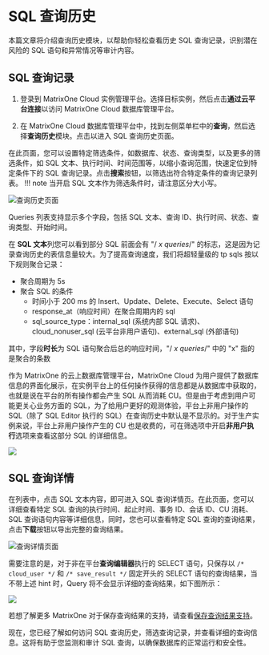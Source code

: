 # **SQL 查询历史**

本篇文章将介绍查询历史模块，以帮助你轻松查看历史 SQL 查询记录，识别潜在风险的 SQL 语句和异常情况等审计内容。

## SQL 查询记录

1. 登录到 MatrixOne Cloud 实例管理平台。选择目标实例，然后点击**通过云平台连接**以访问 MatrixOne Cloud 数据库管理平台。

2. 在 MatrixOne Cloud 数据库管理平台中，找到左侧菜单栏中的**查询**，然后选择**查询历史**模块。点击以进入 SQL 查询历史页面。

在此页面，您可以设置特定筛选条件，如数据库、状态、查询类型，以及更多的筛选条件，如 SQL 文本、执行时间、时间范围等，以缩小查询范围，快速定位到特定条件下的 SQL 查询记录。点击**搜索**按钮，以筛选出符合特定条件的查询记录列表。
!!! note
    当开启 SQL 文本作为筛选条件时，请注意区分大小写。

   ![查询历史页面](https://community-shared-data-1308875761.cos.ap-beijing.myqcloud.com/artwork/mocdocs/sqleditor/src_history.png)

Queries 列表支持显示多个字段，包括 SQL 文本、查询 ID、执行时间、状态、查询类型、开始时间。

在 **SQL 文本**列您可以看到部分 SQL 前面会有 "/ *x queries*/" 的标志，这是因为记录查询历史的表信息量较大。为了提高查询速度，我们将超轻量级的 tp sqls 按以下规则聚合记录：

- 聚合周期为 5s  
- 聚合 SQL 的条件  
    - 时间小于 200 ms 的 Insert、Update、Delete、Execute、Select 语句  
    - response_at（响应时间）在聚合周期内的 sql  
    - sql_source_type：internal_sql (系统内部 SQL 请求)、cloud_nonuser_sql (云平台非用户语句)、external_sql (外部语句)  

其中，字段**时长**为 SQL 语句聚合后总的响应时间，"/ *x queries*/" 中的 "x" 指的是聚合的条数

作为 MatrixOne 的云上数据库管理平台，MatrixOne Cloud 为用户提供了数据库信息的界面化展示，在实例平台上的任何操作获得的信息都是从数据库中获取的，也就是说在平台的所有操作都会产生 SQL 从而消耗 CU。但是由于考虑到用户可能更关心业务方面的 SQL，为了给用户更好的观测体验，平台上非用户操作的 SQL（除了 SQL Editor 执行的 SQL）在查询历史中默认是不显示的。对于生产实例来说，平台上非用户操作产生的 CU 也是收费的，可在筛选项中开启**非用户执行**选项来查看这部分 SQL 的详细信息。

![](https://community-shared-data-1308875761.cos.ap-beijing.myqcloud.com/artwork/mocdocs/sqleditor/nouser.png)

## SQL 查询详情

在列表中，点击 SQL 文本内容，即可进入 SQL 查询详情页。在此页面，您可以详细查看特定 SQL 查询的执行时间、起止时间、事务 ID、会话 ID、CU 消耗、SQL 查询语句内容等详细信息，同时，您也可以查看特定 SQL 查询的查询结果，点击**下载**按钮以导出完整的查询结果。

   ![查询详情页面](https://community-shared-data-1308875761.cos.ap-beijing.myqcloud.com/artwork/mocdocs/sqleditor/query_history-1.png)

需要注意的是，对于非在平台**查询编辑器**执行的 SELECT 语句，只保存以 `/* cloud_user */` 和 `/* save_result */` 固定开头的 SELECT 语句的查询结果，当不带上述 hint 时，Query 将不会显示详细的查询结果，如下图所示：

  ![](https://community-shared-data-1308875761.cos.ap-beijing.myqcloud.com/artwork/mocdocs/sqleditor/query_history-2.png)

若想了解更多 MatrixOne 对于保存查询结果的支持，请查看[保存查询结果支持](https://docs.matrixorigin.cn/1.1.0/MatrixOne/Reference/Variable/system-variables/save_query_result/#_2)。

现在，您已经了解如何访问 SQL 查询历史，筛选查询记录，并查看详细的查询信息。这将有助于您监测和审计 SQL 查询，以确保数据库的正常运行和安全性。
